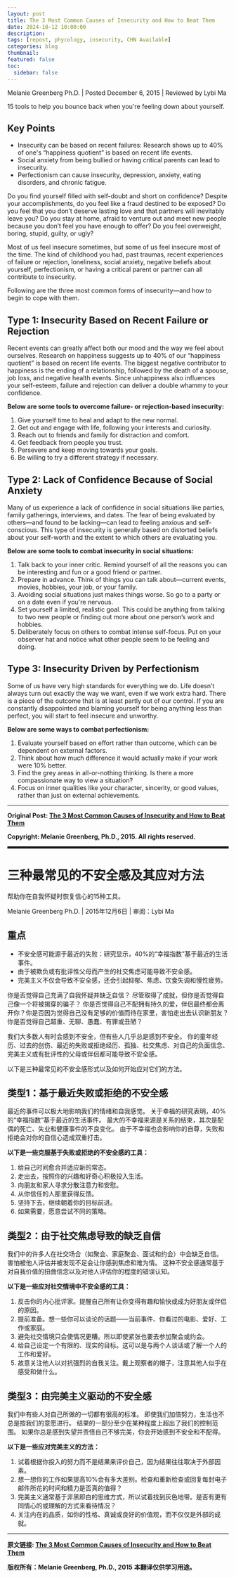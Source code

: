 ```yaml
---
layout: post
title: The 3 Most Common Causes of Insecurity and How to Beat Them
date: 2024-10-12 10:00:00
description:
tags: [repost, phycology, insecurity, CHN Available]
categories: blog
thumbnail:
featured: false
toc:
  sidebar: false
---
```


Melanie Greenberg Ph.D. \| Posted December 6, 2015 \| Reviewed by Lybi Ma

15 tools to help you bounce back when you're feeling down about yourself.

## Key Points

- Insecurity can be based on recent failures: Research shows up to 40% of one's “happiness quotient” is based on recent life events.
- Social anxiety from being bullied or having critical parents can lead to insecurity.
- Perfectionism can cause insecurity, depression, anxiety, eating disorders, and chronic fatigue.

Do you find yourself filled with self-doubt and short on confidence?
Despite your accomplishments, do you feel like a fraud destined to be exposed?
Do you feel that you don’t deserve lasting love and that partners will inevitably leave you?
Do you stay at home, afraid to venture out and meet new people because you don’t feel you have enough to offer?
Do you feel overweight, boring, stupid, guilty, or ugly?

Most of us feel insecure sometimes, but some of us feel insecure most of the time.
The kind of childhood you had, past traumas, recent experiences of failure or rejection, loneliness, social anxiety, negative beliefs about yourself, perfectionism, or having a critical parent or partner can all contribute to insecurity.

Following are the three most common forms of insecurity—and how to begin to cope with them.

## Type 1: Insecurity Based on Recent Failure or Rejection

Recent events can greatly affect both our mood and the way we feel about ourselves.
Research on happiness suggests up to 40% of our “happiness quotient” is based on recent life events.
The biggest negative contributor to happiness is the ending of a relationship, followed by the death of a spouse, job loss, and negative health events.
Since unhappiness also influences your self-esteem, failure and rejection can deliver a double whammy to your confidence.

**Below are some tools to overcome failure- or rejection-based insecurity:**

1. Give yourself time to heal and adapt to the new normal.
1. Get out and engage with life, following your interests and curiosity.
1. Reach out to friends and family for distraction and comfort.
1. Get feedback from people you trust.
1. Persevere and keep moving towards your goals.
1. Be willing to try a different strategy if necessary.

## Type 2: Lack of Confidence Because of Social Anxiety

Many of us experience a lack of confidence in social situations like parties, family gatherings, interviews, and dates.
The fear of being evaluated by others—and found to be lacking—can lead to feeling anxious and self-conscious.
This type of insecurity is generally based on distorted beliefs about your self-worth and the extent to which others are evaluating you.

**Below are some tools to combat insecurity in social situations:**

1. Talk back to your inner critic. Remind yourself of all the reasons you can be interesting and fun or a good friend or partner.
1. Prepare in advance. Think of things you can talk about—current events, movies, hobbies, your job, or your family.
1. Avoiding social situations just makes things worse. So go to a party or on a date even if you're nervous.
1. Set yourself a limited, realistic goal. This could be anything from talking to two new people or finding out more about one person’s work and hobbies.
1. Deliberately focus on others to combat intense self-focus. Put on your observer hat and notice what other people seem to be feeling and doing.

## Type 3: Insecurity Driven by Perfectionism

Some of us have very high standards for everything we do.
Life doesn’t always turn out exactly the way we want, even if we work extra hard.
There is a piece of the outcome that is at least partly out of our control.
If you are constantly disappointed and blaming yourself for being anything less than perfect, you will start to feel insecure and unworthy.

**Below are some ways to combat perfectionism:**

1. Evaluate yourself based on effort rather than outcome, which can be dependent on external factors.
1. Think about how much difference it would actually make if your work were 10% better.
1. Find the grey areas in all-or-nothing thinking. Is there a more compassionate way to view a situation?
1. Focus on inner qualities like your character, sincerity, or good values, rather than just on external achievements.

---

**Original Post: [The 3 Most Common Causes of Insecurity and How to Beat Them](https://www.psychologytoday.com/gb/blog/the-mindful-self-express/201512/the-3-most-common-causes-of-insecurity-and-how-to-beat-them)**

**Copyright: Melanie Greenberg, Ph.D., 2015. All rights reserved.**

<hr style="border: 2px solid;">

# 三种最常见的不安全感及其应对方法

帮助你在自我怀疑时恢复信心的15种工具。

Melanie Greenberg Ph.D. \| 2015年12月6日 \| 审阅：Lybi Ma

## 重点

- 不安全感可能源于最近的失败：研究显示，40%的“幸福指数”基于最近的生活事件。
- 由于被欺负或有批评性父母而产生的社交焦虑可能导致不安全感。
- 完美主义不仅会导致不安全感，还会引起抑郁、焦虑、饮食失调和慢性疲劳。

你是否觉得自己充满了自我怀疑并缺乏自信？
尽管取得了成就，但你是否觉得自己像一个将被揭穿的骗子？
你是否觉得自己不配拥有持久的爱，伴侣最终都会离开你？你是否因为觉得自己没有足够的价值而待在家里，害怕走出去认识新朋友？
你是否觉得自己超重、无聊、愚蠢、有罪或丑陋？

我们大多数人有时会感到不安全，但有些人几乎总是感到不安全。
你的童年经历、过去的创伤、最近的失败或拒绝经历、孤独、社交焦虑、对自己的负面信念、完美主义或有批评性的父母或伴侣都可能导致不安全感。

以下是三种最常见的不安全感形式以及如何开始应对它们的方法。

## 类型1：基于最近失败或拒绝的不安全感

最近的事件可以极大地影响我们的情绪和自我感觉。
关于幸福的研究表明，40%的“幸福指数”基于最近的生活事件。
最大的不幸福来源是关系的结束，其次是配偶的死亡、失业和健康事件的不良变化。
由于不幸福也会影响你的自尊，失败和拒绝会对你的自信心造成双重打击。

**以下是一些克服基于失败或拒绝的不安全感的工具：**

1. 给自己时间愈合并适应新的常态。
1. 走出去，按照你的兴趣和好奇心积极投入生活。
1. 向朋友和家人寻求分散注意力和安慰。
1. 从你信任的人那里获得反馈。
1. 坚持下去，继续朝着你的目标前进。
1. 如果需要，愿意尝试不同的策略。

## 类型2：由于社交焦虑导致的缺乏自信

我们中的许多人在社交场合（如聚会、家庭聚会、面试和约会）中会缺乏自信。
害怕被他人评估并被发现不足会让你感到焦虑和难为情。
这种不安全感通常基于对自我价值的扭曲信念以及对他人评估你的程度的错误认知。

**以下是一些应对社交情境中不安全感的工具：**

1. 反击你的内心批评家。提醒自己所有让你变得有趣和愉快或成为好朋友或伴侣的原因。
1. 提前准备。想一些你可以谈论的话题——当前事件、你看过的电影、爱好、工作或家庭。
1. 避免社交情境只会使情况更糟。所以即使紧张也要去参加聚会或约会。
1. 给自己设定一个有限的、现实的目标。这可以是与两个人谈话或了解一个人的工作和爱好。
1. 故意关注他人以对抗强烈的自我关注。戴上观察者的帽子，注意其他人似乎在感受和做什么。

## 类型3：由完美主义驱动的不安全感

我们中有些人对自己所做的一切都有很高的标准。
即使我们加倍努力，生活也不总是按我们的意愿进行。
结果的一部分至少在某种程度上超出了我们的控制范围。
如果你总是感到失望并责怪自己不够完美，你会开始感到不安全和不配得。

**以下是一些应对完美主义的方法：**

1. 试着根据你投入的努力而不是结果来评价自己，因为结果往往取决于外部因素。
1. 想一想你的工作如果提高10%会有多大差别。检查和重新检查或回复每封电子邮件所花的时间和精力是否真的值得？
1. 完美主义通常基于非黑即白的思维方式，所以试着找到灰色地带。是否有更有同情心的或理解的方式来看待情况？
1. 关注内在的品质，如你的性格、真诚或良好的价值观，而不仅仅是外部的成就。

---

**原文链接: [The 3 Most Common Causes of Insecurity and How to Beat Them](https://www.psychologytoday.com/gb/blog/the-mindful-self-express/201512/the-3-most-common-causes-of-insecurity-and-how-to-beat-them)**

**版权所有：Melanie Greenberg, Ph.D., 2015**
**本翻译仅供学习用途。**
